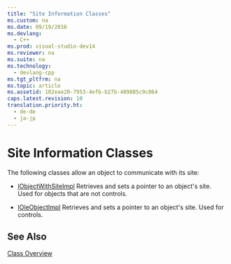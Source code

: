 ```yaml
---
title: "Site Information Classes"
ms.custom: na
ms.date: 09/19/2016
ms.devlang: 
  - C++
ms.prod: visual-studio-dev14
ms.reviewer: na
ms.suite: na
ms.technology: 
  - devlang-cpp
ms.tgt_pltfrm: na
ms.topic: article
ms.assetid: 102eae20-7953-4efb-b27b-409885c9c064
caps.latest.revision: 10
translation.priority.ht: 
  - de-de
  - ja-jp
---
```

# Site Information Classes
The following classes allow an object to communicate with its site:  
  
-   [IObjectWithSiteImpl](../vs140/IObjectWithSiteImpl-Class.md) Retrieves and sets a pointer to an object's site. Used for objects that are not controls.  
  
-   [IOleObjectImpl](../vs140/IOleObjectImpl-Class.md) Retrieves and sets a pointer to an object's site. Used for controls.  
  
## See Also  
 [Class Overview](../vs140/ATL-Class-Overview.md)